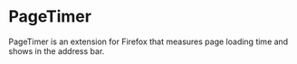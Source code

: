 # PageTimer
PageTimer is an extension for Firefox that measures page loading time and shows in the address bar.
